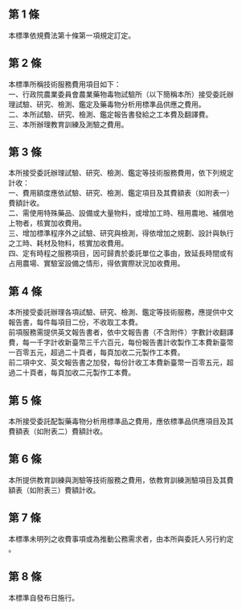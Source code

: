 第 1 條
-------
本標準依規費法第十條第一項規定訂定。

第 2 條
-------
本標準所稱技術服務費用項目如下：  
一、行政院農業委員會農業藥物毒物試驗所（以下簡稱本所）接受委託辦  
    理試驗、研究、檢測、鑑定及藥毒物分析用標準品供應之費用。  
二、本所試驗、研究、檢測、鑑定報告書發給之工本費及翻譯費。  
三、本所辦理教育訓練及測驗之費用。

第 3 條
-------
本所接受委託辦理試驗、研究、檢測、鑑定等技術服務費用，依下列規定  
計收：  
一、費用額度應依試驗、研究、檢測、鑑定項目及其費額表（如附表一）  
    費額計收。  
二、需使用特殊藥品、設備或大量物料，或增加工時、租用農地、補償地  
    上物者，核實加收費用。  
三、增加標準程序外之試驗、研究與檢測，得依增加之規劃、設計與執行  
    之工時、耗材及物料，核實加收費用。  
四、定有時程之服務項目，因可歸責於委託單位之事由，致延長時間或有  
    占用農場、實驗室設備之情形，得依實際狀況加收費用。

第 4 條
-------
本所接受委託辦理各項試驗、研究、檢測、鑑定等技術服務，應提供中文  
報告書，每件每項目二份，不收取工本費。  
前項服務需提供英文報告書者，依中文報告書（不含附件）字數計收翻譯  
費，每一千字計收新臺幣三千六百元，每份報告書計收製作工本費新臺幣  
一百零五元，超過二十頁者，每頁加收二元製作工本費。  
前二項中文、英文報告書之加發，每份計收工本費新臺幣一百零五元，超  
過二十頁者，每頁加收二元製作工本費。

第 5 條
-------
本所接受委託配製藥毒物分析用標準品之費用，應依標準品供應項目及其  
費額表（如附表二）費額計收。

第 6 條
-------
本所提供教育訓練與測驗等技術服務之費用，依教育訓練測驗項目及其費  
額表（如附表三）費額計收。

第 7 條
-------
本標準未明列之收費事項或為推動公務需求者，由本所與委託人另行約定  
。

第 8 條
-------
本標準自發布日施行。

